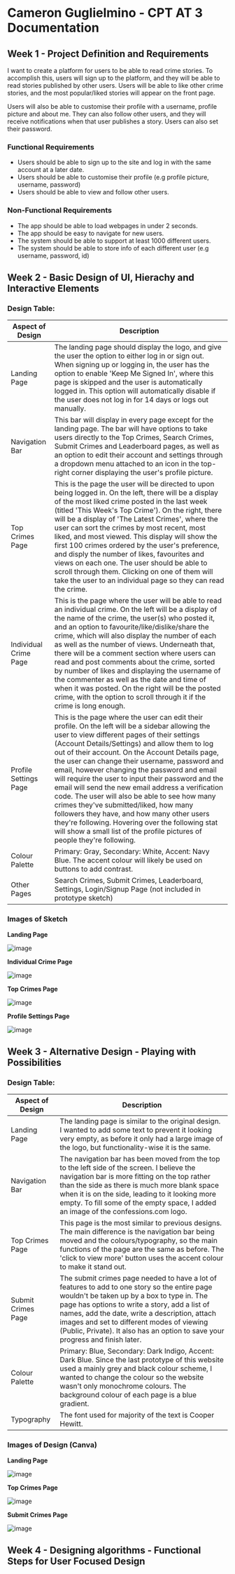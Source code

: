 # Cameron Guglielmino - CPT AT 3 Documentation

## **Week 1 - Project Definition and Requirements** ##
I want to create a platform for users to be able to read crime stories. To accomplish this, users will sign up to the platform, and they will be able to read stories published by other users. Users will be able to like other crime stories, and the most popular/liked stories will appear on the front page.

Users will also be able to customise their profile with a username, profile picture and about me. They can also follow other users, and they will receive notifications when that user publishes a story. Users can also set their password.

### **Functional Requirements**

- Users should be able to sign up to the site and log in with the same account at a later date.
- Users should be able to customise their profile (e.g profile picture, username, password)
- Users should be able to view and follow other users.

### **Non-Functional Requirements**

- The app should be able to load webpages in under 2 seconds.
- The app should be easy to navigate for new users.
- The system should be able to support at least 1000 different users.
- The system should be able to store info of each different user (e.g username, password, id)


## **Week 2 - Basic Design of UI, Hierachy and Interactive Elements**

### **Design Table**:

| Aspect of Design | Description |
| -------- | -------- |
| Landing Page | The landing page should display the logo, and give the user the option to either log in or sign out. When signing up or logging in, the user has the option to enable 'Keep Me Signed In', where this page is skipped and the user is automatically logged in. This option will automatically disable if the user does not log in for 14 days or logs out manually. |
| Navigation Bar | This bar will display in every page except for the landing page. The bar will have options to take users directly to the Top Crimes, Search Crimes, Submit Crimes and Leaderboard pages, as well as an option to edit their account and settings through a dropdown menu attached to an icon in the top-right corner displaying the user's profile picture. |
| Top Crimes Page | This is the page the user will be directed to upon being logged in.  On the left, there will be a display of the most liked crime posted in the last week (titled 'This Week's Top Crime'). On the right, there will be a display of 'The Latest Crimes', where the user can sort the crimes by most recent, most liked, and most viewed. This display will show the first 100 crimes ordered by the user's preference, and disply the number of likes, favourites and views on each one. The user should be able to scroll through them. Clicking on one of them will take the user to an individual page so they can read the crime.|
| Individual Crime Page | This is the page where the user will be able to read an individual crime. On the left will be a display of the name of the crime, the user(s) who posted it, and an option to favourite/like/dislike/share the crime, which will also display the number of each as well as the number of views. Underneath that, there will be a comment section where users can read and post comments about the crime, sorted by number of likes and displaying the username of the commenter as well as the date and time of when it was posted. On the right will be the posted crime, with the option to scroll through it if the crime is long enough. |
| Profile Settings Page | This is the page where the user can edit their profile. On the left will be a sidebar allowing the user to view different pages of their settings (Account Details/Settings) and allow them to log out of their account. On the Account Details page, the user can change their username, password and email, however changing the password and email will require the user to input their password and the email will send the new email address a verification code. The user will also be able to see how many crimes they've submitted/liked, how many followers they have, and how many other users they're following. Hovering over the following stat will show a small list of the profile pictures of people they're following. |
| Colour Palette | Primary: Gray, Secondary: White, Accent: Navy Blue. The accent colour will likely be used on buttons to add contrast. |
| Other Pages | Search Crimes, Submit Crimes, Leaderboard, Settings, Login/Signup Page (not included in prototype sketch) |

### **Images of Sketch**

**Landing Page**

![image](drawing1.jpeg)

**Individual Crime Page**

![image](drawing2.jpeg)

**Top Crimes Page**

![image](drawing3.jpeg)

**Profile Settings Page**

![image](drawing4.jpeg)


## **Week 3 - Alternative Design - Playing with Possibilities**

### **Design Table**:

| Aspect of Design | Description |
| -------- | -------- |
| Landing Page | The landing page is similar to the original design. I wanted to add some text to prevent it looking very empty, as before it only had a large image of the logo, but functionality-wise it is the same. |
| Navigation Bar | The navigation bar has been moved from the top to the left side of the screen. I believe the navigation bar is more fitting on the top rather than the side as there is much more blank space when it is on the side, leading to it looking more empty. To fill some of the empty space, I added an image of the confessions.com logo. |
| Top Crimes Page | This page is the most similar to previous designs. The main difference is the navigation bar being moved and the colours/typography, so the main functions of the page are the same as before. The 'click to view more' button uses the accent colour to make it stand out. |
| Submit Crimes Page | The submit crimes page needed to have a lot of features to add to one story so the entire page wouldn't be taken up by a box to type in. The page has options to write a story, add a list of names, add the date, write a description, attach images and set to different modes of viewing (Public, Private). It also has an option to save your progress and finish later. |
| Colour Palette | Primary: Blue, Secondary: Dark Indigo, Accent: Dark Blue. Since the last prototype of this website used a mainly grey and black colour scheme, I wanted to change the colour so the website wasn't only monochrome colours. The background colour of each page is a blue gradient. |
| Typography | The font used for majority of the text is Cooper Hewitt. |

### **Images of Design (Canva)**

**Landing Page**

![image](ss_1.png)

**Top Crimes Page**

![image](ss_2.png)

**Submit Crimes Page**

![image](ss_3.png)

## **Week 4 - Designing algorithms - Functional Steps for User Focused Design**